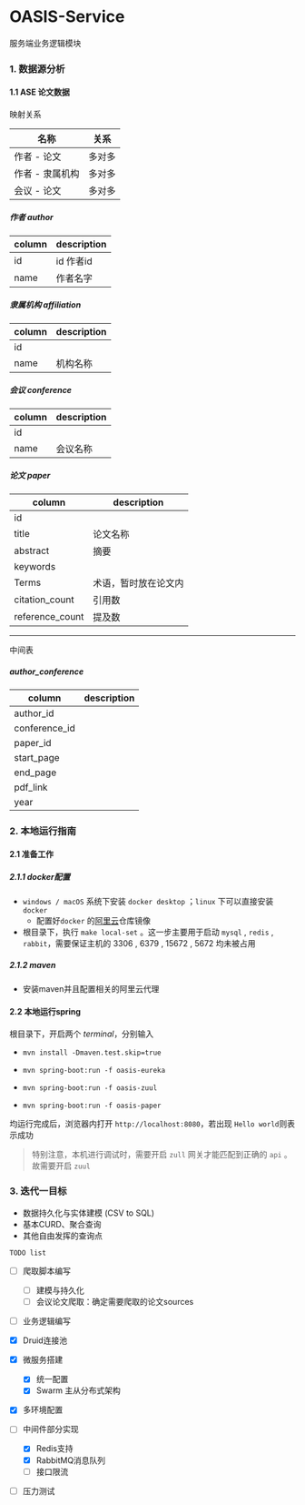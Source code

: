 # OASIS-Service

服务端业务逻辑模块

### 1. 数据源分析

#### 1.1 ASE 论文数据

映射关系

| 名称            | 关系   |
| --------------- | ------ |
| 作者 - 论文     | 多对多 |
| 作者 - 隶属机构 | 多对多 |
| 会议 - 论文     | 多对多 |

##### 作者 author

| column | description |
| ------ | ----------- |
| id     | id 作者id   |
| name   | 作者名字    |

##### 隶属机构 affiliation

| column | description |
| ------ | ----------- |
| id     |             |
| name   | 机构名称    |

##### 会议 conference

| column | description |
| ------ | ----------- |
| id     |             |
| name   | 会议名称    |

##### 论文 paper

| column          | description          |
| --------------- | -------------------- |
| id              |                      |
| title           | 论文名称             |
| abstract        | 摘要                 |
| keywords        |                      |
| Terms           | 术语，暂时放在论文内 |
| citation_count  | 引用数               |
| reference_count | 提及数               |

---

中间表

##### author_conference

| column        | description |
| ------------- | ----------- |
| author_id     |             |
| conference_id |             |
| paper_id      |             |
| start_page    |             |
| end_page      |             |
| pdf_link      |             |
| year          |             |

### 2. 本地运行指南

#### 2.1 准备工作

##### 2.1.1 docker配置

- `windows / macOS` 系统下安装 `docker desktop` ；`linux` 下可以直接安装 `docker`
  - 配置好`docker` 的[阿里云](https://help.aliyun.com/document_detail/60750.html)仓库镜像
- 根目录下，执行 `make local-set` 。这一步主要用于启动 `mysql` , `redis` , `rabbit`，需要保证主机的 3306  , 6379 , 15672 , 5672 均未被占用

##### 2.1.2 maven

- 安装maven并且配置相关的阿里云代理

#### 2.2 本地运行spring

根目录下，开启两个 *terminal*，分别输入

- `mvn install -Dmaven.test.skip=true`

-  `mvn spring-boot:run -f oasis-eureka` 
- `mvn spring-boot:run -f oasis-zuul`
-  `mvn spring-boot:run -f oasis-paper`

均运行完成后，浏览器内打开 `http://localhost:8080`，若出现 `Hello world`则表示成功

> 特别注意，本机进行调试时，需要开启 `zull` 网关才能匹配到正确的 `api` 。故需要开启 `zuul`

### 3. 迭代一目标

- 数据持久化与实体建模 (CSV to SQL)
- 基本CURD、聚合查询
- 其他自由发挥的查询点

`TODO list`

- [ ] 爬取脚本编写
  - [ ] 建模与持久化
  - [ ] 会议论文爬取：确定需要爬取的论文sources
- [ ] 业务逻辑编写
- [x] Druid连接池
- [x] 微服务搭建
  - [x] 统一配置
  - [x] Swarm 主从分布式架构
- [x] 多环境配置
- [ ] 中间件部分实现
  - [x] Redis支持
  - [x] RabbitMQ消息队列
  - [ ] 接口限流
- [ ] 压力测试

